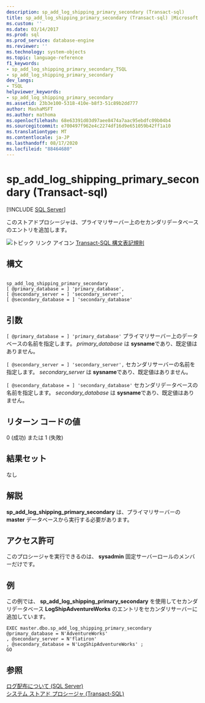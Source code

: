 ```yaml
---
description: sp_add_log_shipping_primary_secondary (Transact-sql)
title: sp_add_log_shipping_primary_secondary (Transact-sql) |Microsoft Docs
ms.custom: ''
ms.date: 03/14/2017
ms.prod: sql
ms.prod_service: database-engine
ms.reviewer: ''
ms.technology: system-objects
ms.topic: language-reference
f1_keywords:
- sp_add_log_shipping_primary_secondary_TSQL
- sp_add_log_shipping_primary_secondary
dev_langs:
- TSQL
helpviewer_keywords:
- sp_add_log_shipping_primary_secondary
ms.assetid: 23b3e100-5318-410e-b8f3-51c89b2dd777
author: MashaMSFT
ms.author: mathoma
ms.openlocfilehash: 68e63391d03d97aee8474a7aac95ebdfc09b04b4
ms.sourcegitcommit: e700497f962e4c2274df16d9e651059b42ff1a10
ms.translationtype: MT
ms.contentlocale: ja-JP
ms.lasthandoff: 08/17/2020
ms.locfileid: "88464680"
---
```

# <a name="sp_add_log_shipping_primary_secondary-transact-sql"></a>sp_add_log_shipping_primary_secondary (Transact-sql)
[!INCLUDE [SQL Server](../../includes/applies-to-version/sqlserver.md)]

  このストアドプロシージャは、プライマリサーバー上のセカンダリデータベースのエントリを追加します。  
  
 ![トピック リンク アイコン](../../database-engine/configure-windows/media/topic-link.gif "トピック リンク アイコン") [Transact-SQL 構文表記規則](../../t-sql/language-elements/transact-sql-syntax-conventions-transact-sql.md)  
  
## <a name="syntax"></a>構文  
  
```  
  
sp_add_log_shipping_primary_secondary  
[ @primary_database = ] 'primary_database',  
[ @secondary_server = ] 'secondary_server',   
[ @secondary_database = ] 'secondary_database'  
```  
  
## <a name="arguments"></a>引数  
`[ @primary_database = ] 'primary_database'` プライマリサーバー上のデータベースの名前を指定します。 *primary_database* は **sysname**であり、既定値はありません。  
  
`[ @secondary_server = ] 'secondary_server',` セカンダリサーバーの名前を指定します。 *secondary_server* は **sysname**であり、既定値はありません。  
  
`[ @secondary_database = ] 'secondary_database'` セカンダリデータベースの名前を指定します。 *secondary_database* は **sysname**であり、既定値はありません。  
  
## <a name="return-code-values"></a>リターン コードの値  
 0 (成功) または 1 (失敗)  
  
## <a name="result-sets"></a>結果セット  
 なし  
  
## <a name="remarks"></a>解説  
 **sp_add_log_shipping_primary_secondary** は、プライマリサーバーの **master** データベースから実行する必要があります。  
  
## <a name="permissions"></a>アクセス許可  
 このプロシージャを実行できるのは、 **sysadmin** 固定サーバーロールのメンバーだけです。  
  
## <a name="examples"></a>例  
 この例では、 **sp_add_log_shipping_primary_secondary** を使用してセカンダリデータベース **LogShipAdventureWorks** のエントリをセカンダリサーバーに追加しています。  
  
```  
EXEC master.dbo.sp_add_log_shipping_primary_secondary   
@primary_database = N'AdventureWorks'   
, @secondary_server = N'flatiron'   
, @secondary_database = N'LogShipAdventureWorks' ;  
GO  
```  
  
## <a name="see-also"></a>参照  
 [ログ配布について &#40;SQL Server&#41;](../../database-engine/log-shipping/about-log-shipping-sql-server.md)   
 [システム ストアド プロシージャ &#40;Transact-SQL&#41;](../../relational-databases/system-stored-procedures/system-stored-procedures-transact-sql.md)  
  
  
